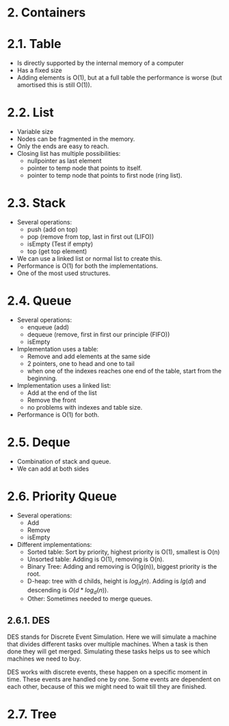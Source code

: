 # 2. Containers
# 2.1. Table

* Is directly supported by the internal memory of a computer
* Has a fixed size
* Adding elements is O(1), but at a full table the performance is worse (but amortised this is still O(1)).

# 2.2. List

* Variable size
* Nodes can be fragmented in the memory.
* Only the ends are easy to reach.
* Closing list has multiple possibilities:
    *  nullpointer as last element
    *  pointer to temp node that points to itself.
    *  pointer to temp node that points to first node (ring list).

# 2.3. Stack

* Several operations:
    * push (add on top)
    * pop (remove from top, last in first out (LIFO))
    * isEmpty (Test if empty)
    * top (get top element)
* We can use a linked list or normal list to create this.
* Performance is O(1) for both the implementations.
* One of the most used structures.

# 2.4. Queue

* Several operations:
    * enqueue (add)
    * dequeue (remove, first in first our principle (FIFO))
    * isEmpty
* Implementation uses a table:
    * Remove and add elements at the same side
    * 2 pointers, one to head and one to tail
    * when one of the indexes reaches one end of the table, start from the beginning.
* Implementation uses a linked list:
    * Add at the end of the list
    * Remove the front
    * no problems with indexes and table size.
* Performance is O(1) for both.

# 2.5. Deque

* Combination of stack and queue.
* We can add at both sides

# 2.6. Priority Queue

* Several operations:
    * Add
    * Remove
    * isEmpty
* Different implementations:
    * Sorted table: Sort by priority, highest priority is O(1), smallest is O(n)
    * Unsorted table: Adding is O(1), removing is O(n).
    * Binary Tree: Adding and removing is O(lg(n)), biggest priority is the root.
    * D-heap: tree with d childs, height is $log_d(n)$. Adding is $lg(d)$ and descending is $O(d*log_d(n))$.
    * Other: Sometimes needed to merge queues.

## 2.6.1. DES
DES stands for Discrete Event Simulation. Here we will simulate a machine that divides different tasks over multiple machines. When a task is then done they will get merged. Simulating these tasks helps us to see which machines we need to buy.

DES works with discrete events, these happen on a specific moment in time. These events are handled one by one. Some events are dependent on each other, because of this we might need to wait till they are finished.


# 2.7. Tree